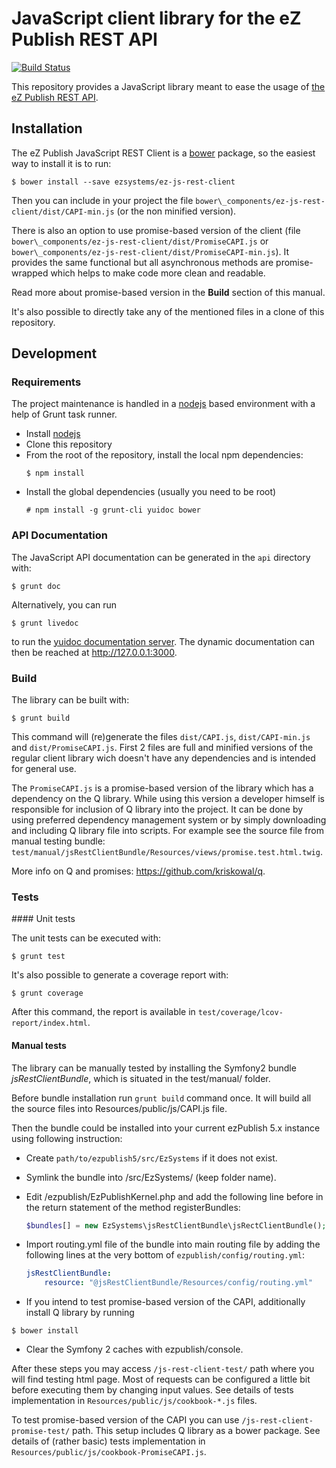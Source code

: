 # JavaScript client library for the eZ Publish REST API

[![Build Status](https://travis-ci.org/ezsystems/ez-js-rest-client.png)](https://travis-ci.org/ezsystems/ez-js-rest-client)

This repository provides a JavaScript library meant to ease the usage of [the eZ
Publish REST API](https://confluence.ez.no/display/EZP/eZ+Publish+REST+API).

## Installation

The eZ Publish JavaScript REST Client is a [bower](http://blower.io) package, so
the easiest way to install it is to run:

```
$ bower install --save ezsystems/ez-js-rest-client
```

Then you can include in your project the file
`bower\_components/ez-js-rest-client/dist/CAPI-min.js` (or the non minified
version).

There is also an option to use promise-based version of the client (file
`bower\_components/ez-js-rest-client/dist/PromiseCAPI.js` or
`bower\_components/ez-js-rest-client/dist/PromiseCAPI-min.js`).
It provides the same functional but all asynchronous methods are
promise-wrapped which helps to make code more clean and readable.

Read more about promise-based version in the **Build** section of this manual.

It's also possible to directly take any of the mentioned files in a clone
of this repository.

## Development

### Requirements

The project maintenance is handled in a [nodejs](http://nodejs.org) based
environment with a help of Grunt task runner.

* Install [nodejs](http://nodejs.org/)
* Clone this repository
* From the root of the repository, install the local npm dependencies:
  ```
  $ npm install
  ```
* Install the global dependencies (usually you need to be root)
  ```
  # npm install -g grunt-cli yuidoc bower
  ```

### API Documentation

The JavaScript API documentation can be generated in the `api` directory with:

```
$ grunt doc
```
Alternatively, you can run
```
$ grunt livedoc
```
to run the [yuidoc documentation
server](http://yui.github.io/yuidoc/args/index.html#server). The dynamic
documentation can then be reached at http://127.0.0.1:3000.


### Build

The library can be built with:

```
$ grunt build
```

 This command will (re)generate the files `dist/CAPI.js`, `dist/CAPI-min.js` and `dist/PromiseCAPI.js`.
First 2 files are full and minified versions of the regular client library wich doesn't have any dependencies and
is intended for general use.

 The `PromiseCAPI.js` is a promise-based version of the library
which has a dependency on the Q library. While using this version a developer himself is responsible for inclusion of Q library into the project.
It can be done by using preferred dependency management system or by simply downloading and including Q library file into scripts.
For example see the source file from manual testing bundle: `test/manual/jsRestClientBundle/Resources/views/promise.test.html.twig`.

More info on Q and promises: https://github.com/kriskowal/q.


### Tests

#### Unit tests

The unit tests can be executed with:
```
$ grunt test
```

It's also possible to generate a coverage report with:

```
$ grunt coverage
```

After this command, the report is available in
`test/coverage/lcov-report/index.html`.

#### Manual tests

The library can be manually tested by installing the Symfony2 bundle
*jsRestClientBundle*, which is situated in the test/manual/ folder.

Before bundle installation run `grunt build` command once. It will build all the
source files into Resources/public/js/CAPI.js file.

Then the bundle could be installed into your current ezPublish 5.x instance
using following instruction:

* Create `path/to/ezpublish5/src/EzSystems` if it does not exist.
* Symlink the bundle into /src/EzSystems/ (keep folder name).
* Edit /ezpublish/EzPublishKernel.php and add the following line before in the
  return statement of the method registerBundles:

    ```php
    $bundles[] = new EzSystems\jsRestClientBundle\jsRectClientBundle();
    ```

* Import routing.yml file of the bundle into main routing file by adding the
  following lines at the very bottom of `ezpublish/config/routing.yml`:

    ```yaml
    jsRestClientBundle:
        resource: "@jsRestClientBundle/Resources/config/routing.yml"
    ```
* If you intend to test promise-based version of the CAPI, additionally install
Q library by running
```
$ bower install
```
* Clear the Symfony 2 caches with ezpublish/console.

After these steps you may access `/js-rest-client-test/` path where you will find
testing html page.  Most of requests can be configured a little bit before
executing them by changing input values.  See details of tests implementation in
`Resources/public/js/cookbook-*.js` files.

To test promise-based version of the CAPI you can use
`/js-rest-client-promise-test/` path.
This setup includes Q library as a bower package. See details of (rather basic)
tests implementation in `Resources/public/js/cookbook-PromiseCAPI.js`.